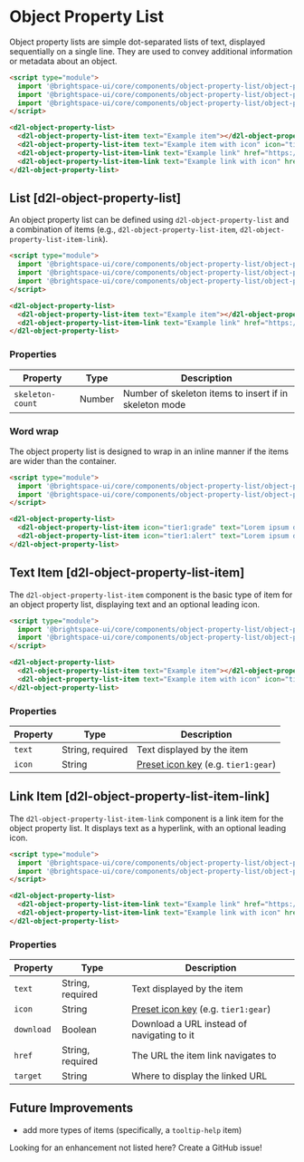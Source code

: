 # Object Property List

Object property lists are simple dot-separated lists of text, displayed sequentially on a single line. They are used to convey additional information or metadata about an object.

<!-- docs: demo -->
```html
<script type="module">
  import '@brightspace-ui/core/components/object-property-list/object-property-list.js';
  import '@brightspace-ui/core/components/object-property-list/object-property-list-item.js';
  import '@brightspace-ui/core/components/object-property-list/object-property-list-item-link.js';
</script>

<d2l-object-property-list>
  <d2l-object-property-list-item text="Example item"></d2l-object-property-list-item>
  <d2l-object-property-list-item text="Example item with icon" icon="tier1:grade"></d2l-object-property-list-item>
  <d2l-object-property-list-item-link text="Example link" href="https://www.d2l.com/"></d2l-object-property-list-item-link>
  <d2l-object-property-list-item-link text="Example link with icon" href="https://www.d2l.com/" icon="tier1:alert"></d2l-object-property-list-item-link>
</d2l-object-property-list>
```

## List [d2l-object-property-list]

An object property list can be defined using `d2l-object-property-list` and a combination of items (e.g., `d2l-object-property-list-item`, `d2l-object-property-list-item-link`).

<!-- docs: demo code -->
```html
<script type="module">
  import '@brightspace-ui/core/components/object-property-list/object-property-list.js';
  import '@brightspace-ui/core/components/object-property-list/object-property-list-item.js';
  import '@brightspace-ui/core/components/object-property-list/object-property-list-item-link.js';
</script>

<d2l-object-property-list>
  <d2l-object-property-list-item text="Example item"></d2l-object-property-list-item>
  <d2l-object-property-list-item-link text="Example link" href="https://www.d2l.com/"></d2l-object-property-list-item-link>
</d2l-object-property-list>
```

### Properties

| Property | Type | Description |
|--|--|--|
| `skeleton-count` | Number | Number of skeleton items to insert if in skeleton mode |

### Word wrap

The object property list is designed to wrap in an inline manner if the items are wider than the container.

<!-- docs: demo code -->
```html
<script type="module">
  import '@brightspace-ui/core/components/object-property-list/object-property-list.js';
  import '@brightspace-ui/core/components/object-property-list/object-property-list-item.js';
</script>

<d2l-object-property-list>
  <d2l-object-property-list-item icon="tier1:grade" text="Lorem ipsum dolor sit amet, consectetur adipisicing elit. Adipisci repellat cum totam! Enim, sunt."></d2l-object-property-list-item>
  <d2l-object-property-list-item icon="tier1:alert" text="Lorem ipsum dolor sit amet, consectetur adipisicing elit. Adipisci repellat cum totam! Enim, sunt."></d2l-object-property-list-item>
</d2l-object-property-list>
```

## Text Item [d2l-object-property-list-item]

The `d2l-object-property-list-item` component is the basic type of item for an object property list, displaying text and an optional leading icon.


<!-- docs: demo code -->
```html
<script type="module">
  import '@brightspace-ui/core/components/object-property-list/object-property-list.js';
  import '@brightspace-ui/core/components/object-property-list/object-property-list-item.js';
</script>

<d2l-object-property-list>
  <d2l-object-property-list-item text="Example item"></d2l-object-property-list-item>
  <d2l-object-property-list-item text="Example item with icon" icon="tier1:grade"></d2l-object-property-list-item>
</d2l-object-property-list>
```

<!-- docs: start hidden content -->
### Properties

| Property | Type | Description |
|--|--|--|
| `text` | String, required | Text displayed by the item |
| `icon` | String | [Preset icon key](../icons#preset-icons) (e.g. `tier1:gear`) |
<!-- docs: end hidden content -->

## Link Item [d2l-object-property-list-item-link]

The `d2l-object-property-list-item-link` component is a link item for the object property list. It displays text as a hyperlink, with an optional leading icon.

<!-- docs: demo code -->
```html
<script type="module">
  import '@brightspace-ui/core/components/object-property-list/object-property-list.js';
  import '@brightspace-ui/core/components/object-property-list/object-property-list-item-link.js';
</script>

<d2l-object-property-list>
  <d2l-object-property-list-item-link text="Example link" href="https://www.d2l.com/"></d2l-object-property-list-item-link>
  <d2l-object-property-list-item-link text="Example link with icon" href="https://www.d2l.com/" icon="tier1:alert"></d2l-object-property-list-item-link>
</d2l-object-property-list>
```

<!-- docs: start hidden content -->
### Properties

| Property | Type | Description |
|--|--|--|
| `text` | String, required | Text displayed by the item |
| `icon` | String | [Preset icon key](../icons#preset-icons) (e.g. `tier1:gear`) |
| `download` | Boolean | Download a URL instead of navigating to it |
| `href` | String, required | The URL the item link navigates to |
| `target` | String | Where to display the linked URL |
<!-- docs: end hidden content -->

<!-- docs: start hidden content -->
## Future Improvements

* add more types of items (specifically, a `tooltip-help` item)

Looking for an enhancement not listed here? Create a GitHub issue!
<!-- docs: end hidden content -->
